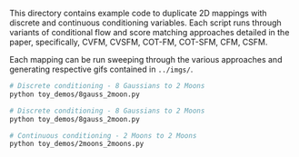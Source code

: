 This directory contains example code to duplicate 2D mappings with discrete and continuous conditioning variables. Each script runs through variants of conditional flow and score matching approaches detailed in the paper, specifically, CVFM, CVSFM, COT-FM, COT-SFM, CFM, CSFM.

Each mapping can be run sweeping through the various approaches and generating respective gifs contained in `../imgs/`.

```bash
# Discrete conditioning - 8 Gaussians to 2 Moons
python toy_demos/8gauss_2moon.py

# Discrete conditioning - 8 Gaussians to 2 Moons
python toy_demos/8gauss_2moon.py

# Continuous conditioning - 2 Moons to 2 Moons
python toy_demos/2moons_2moons.py
```
